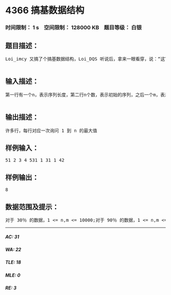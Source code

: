# 4366 搞基数据结构   
### 时间限制： 1 s&nbsp;&nbsp;&nbsp;&nbsp;空间限制： 128000 KB&nbsp;&nbsp;&nbsp;&nbsp;题目等级： 白银  
## 题目描述：  

<pre>
Loi_imcy 又搞了个搞基数据结构，Loi_DQS 听说后，拿来一眼看穿，说：“这TM不是线段树嘛233。”然后 2 分钟打了个线段树交上去发现只有 90，被Loi_imcy大肆嘲讽，于是DQS就绑♂架了你，命令你A掉这个题。    弄一个搞基数据结构，支持单点修改，查询最大值。  

</pre>
  
  
## 输入描述：  

<pre>
第一行有一个n，表示序列长度，第二行n个数，表示初始的序列，之后一个m，表示一共m次操作，对于每一次操作，输入一个操作种类ins ， ins = 1 时 ，后跟 a , b两个整数，表示序列 a 位置增加 b，ins = 2 时 ，询问 1 到 n 的最大值。  

</pre>
  
  
## 输出描述：  

<pre>
许多行，每行对应一次询问 1 到 n 的最大值
</pre>
  
  
## 样例输入：  

<pre>
51 2 3 4 531 1 31 1 42
</pre>
  
  
## 样例输出：  

<pre>
8
</pre>
  
  
## 数据范围及提示：  

<pre>
对于 30％ 的数据，1 <= n,m <= 10000;对于 90％ 的数据，1 <= n,m <= 1000000;对于 100％ 的数据， 1 <= n,m <= 10000000;你也许需要一个读入优化。
</pre>
  
  
***  

##### AC: 31  
##### WA: 22  
##### TLE: 18  
##### MLE: 0  
##### RE: 3  
